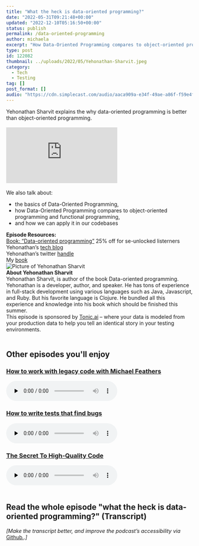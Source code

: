 ```yaml
---
title: "What the heck is data-oriented programming?"
date: "2022-05-31T09:21:48+00:00"
updated: "2022-12-10T05:16:50+00:00"
status: publish
permalink: /data-oriented-programming
author: michaela
excerpt: "How Data-Oriented Programming compares to object-oriented programming and functional programming,"
type: post
id: 122082
thumbnail: ../uploads/2022/05/Yehonathan-Sharvit.jpeg
category:
  - Tech
  - Testing
tag: []
post_format: []
audio: "https://cdn.simplecast.com/audio/aaca909a-e34f-49ae-a86f-f59e4fa807f0/episodes/6f454467-1399-41bc-b3a1-4d6bd6ce78f1/audio/b4bddaf6-3167-438c-a3f2-4c1639e5ae15/default_tc.mp3"
---
```


<div class="episode-about">
Yehonathan Sharvit explains the why data-oriented programming is better than object-oriented programming.
<br/> <br/>

<div class="video-container">
<iframe class="video" src="https://www.youtube-nocookie.com/embed/xJTBHkAImb0" title="YouTube video player" rel=0"  frameborder="0" allowfullscreen="allowfullscreen allow="accelerometer; autoplay; clipboard-write; encrypted-media; gyroscope; picture-in-picture" allowfullscreen></iframe>
</div>
<br/>
We also talk about:
<ul>
<li> the basics of Data-Oriented Programming,</li>
<li> how Data-Oriented Programming compares to object-oriented programming and functional programming,</li>
<li> and how we can apply it in our codebases</li>
</ul>
</div>
<div class=" episode-links">
<b>Episode Resources:</b><br/>
<a href="https://www.manning.com/books/data-oriented-programming?utm_source=podcast&utm_medium=organic&utm_campaign=book_sharvit2_data_1_29_21&utm_content=seunlocked">Book: “Data-oriented programming”</a> 25% off for se-unlocked listerners<br/> 
Yehonathan’s <a href="https://blog.klipse.tech/">tech blog</a><br/>
Yehonathan’s twitter <a href="https://twitter.com/viebel">handle</a><br/>
My <a href="https://www.manning.com/books/data-oriented-programming?utm_source=viebel&utm_medium=affiliate&utm_campaign=book_sharvit2_data_1_29_21&a_aid=viebel&a_bid=d5b546b7">book</a><br/>
</div>

<div class="row pt-2 align-items-center">
<div class="col-4 guest-picture">
<img src="../uploads/2022/05/Yehonathan-Sharvit.jpeg" alt="Picture of Yehonathan Sharvit"/>
</div>
<div class="col-8 guest-about">
<b>About Yehonathan Sharvit</b><br/>
Yehonathan Sharvit, is author of the book Data-oriented programming. Yehonathan is a developer, author, and speaker. He has tons of experience in full-stack development using various languages such as Java, Javascript, and Ruby. But his favorite language is Clojure. He bundled all this experience and knowledge into his book which should be finished this summer.
</div>
</div>

<div class="sponsorship">
This episode is sponsored by <a href="https://www.tonic.ai/?ref=se-unlocked">Tonic.ai</a> – where your data is modeled from your production data to help you tell an identical story in your testing environments.
</div> 
<br/>
<div>
  <h2>Other episodes you'll enjoy</h2>
    <div class="row-md-6">
      <div class="row g-0 border rounded overflow-hidden flex-md-row mb-4 shadow-sm h-md-250 position-relative">
          <div class="col p-4 d-flex flex-column position-static">
            <h3 class="mb-0"><a href="https://www.software-engineering-unlocked.com/legacy-code-michael-feathers/">How to work with legacy code with Michael Feathers</a></h3>
  <audio controls preload="none">
                <source src="https://cdn.simplecast.com/audio/aaca909a-e34f-49ae-a86f-f59e4fa807f0/episodes/c51d6cda-2f16-4872-bfa5-20472d0ed1d6/audio/5700cc3c-c308-46ed-bd29-3225db1dfd6f/default_tc.mp3" />
              </audio>
          </div>
        </div>
      </div>
    <div class="row-md-6">
      <div class="row g-0 border rounded overflow-hidden flex-md-row mb-4 shadow-sm h-md-250 position-relative">
          <div class="col p-4 d-flex flex-column position-static">
            <h3 class="mb-0"><a href="https://www.software-engineering-unlocked.com/tests-find-bugs/">How to write tests that find bugs</a></h3>
  <audio controls preload="none">
                <source src="https://cdn.simplecast.com/audio/aaca909a-e34f-49ae-a86f-f59e4fa807f0/episodes/53528752-3178-4d13-9b17-8285eeab471c/audio/f768b14a-56e4-4d9a-8ed2-d27b3b1342f5/default_tc.mp3" />
              </audio>
          </div>
        </div>
      </div>
    <div class="row-md-6">
      <div class="row g-0 border rounded overflow-hidden flex-md-row mb-4 shadow-sm h-md-250 position-relative">
          <div class="col p-4 d-flex flex-column position-static">
            <h3 class="mb-0"><a href="https://www.software-engineering-unlocked.com/high-quality-code/">The Secret To High-Quality Code</a></h3>
  <audio controls preload="none">
                <source src="https://cdn.simplecast.com/audio/aaca909a-e34f-49ae-a86f-f59e4fa807f0/episodes/47f883a9-4633-4c1b-9e5f-c673f3b0b280/audio/5497ed3e-ecfd-4df1-ac15-28738a2a08fd/default_tc.mp3" />
              </audio>
          </div>
        </div>
      </div> 
</div>
<br/>

## Read the whole episode "what the heck is data-oriented programming?" (Transcript)

_\[Make the transcript better, and improve the podcast’s accessibility via_ [Github](https://github.com/mgreiler/se-unlocked/tree/master/Transcripts)_[.](https://github.com/mgreiler/se-unlocked/tree/master/Transcripts).\]_
